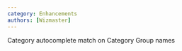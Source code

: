 ```yaml
---
category: Enhancements
authors: [Wizmaster]
---
```

Category autocomplete match on Category Group names